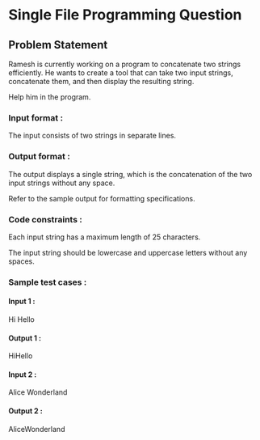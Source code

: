 # Single File Programming Question
## Problem Statement



Ramesh is currently working on a program to concatenate two strings efficiently. He wants to create a tool that can take two input strings, concatenate them, and then display the resulting string.



Help him in the program.

### Input format :
The input consists of two strings in separate lines.

### Output format :
The output displays a single string, which is the concatenation of the two input strings without any space.



Refer to the sample output for formatting specifications.

### Code constraints :
Each input string has a maximum length of 25 characters.

The input string should be lowercase and uppercase letters without any spaces.

### Sample test cases :
#### Input 1 :
Hi
Hello
#### Output 1 :
HiHello
#### Input 2 :
Alice
Wonderland
#### Output 2 :
AliceWonderland